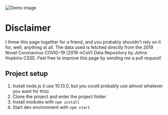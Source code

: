 ![Demo image](https://github.com/willosof/covid-19/blob/master/demo.gif?raw=true)

# Disclaimer
I threw this page together for a friend, and you probably shouldn't rely on it for, well, anything at all. The data used is fetched directly from the 2019 Novel Coronavirus COVID-19 (2019-nCoV) Data Repository by Johns Hopkins CSSE. Feel free to improve this page by sending me a pull request!

## Project setup
1. Install node.js (i use 10.13.0, but you could probably use almost whatever you want for this)
2. Clone the project and enter the project folder
3. Install modules with `npm install`
4. Start dev environment with `npm start`
